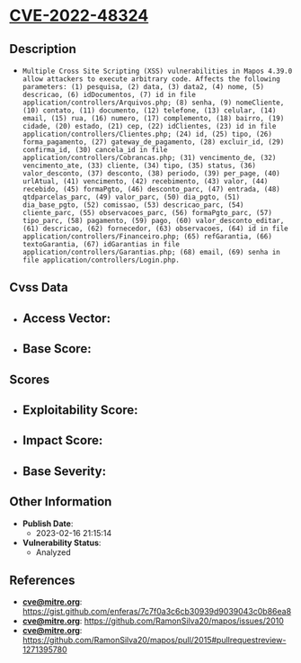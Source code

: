 
# [CVE-2022-48324](https://cve.mitre.org/cgi-bin/cvename.cgi?name=CVE-2022-48324)

## Description

- `Multiple Cross Site Scripting (XSS) vulnerabilities in Mapos 4.39.0 allow attackers to execute arbitrary code. Affects the following parameters: (1) pesquisa, (2) data, (3) data2, (4) nome, (5) descricao, (6) idDocumentos, (7) id in file application/controllers/Arquivos.php; (8) senha, (9) nomeCliente, (10) contato, (11) documento, (12) telefone, (13) celular, (14) email, (15) rua, (16) numero, (17) complemento, (18) bairro, (19) cidade, (20) estado, (21) cep, (22) idClientes, (23) id in file application/controllers/Clientes.php; (24) id, (25) tipo, (26) forma_pagamento, (27) gateway_de_pagamento, (28) excluir_id, (29) confirma_id, (30) cancela_id in file application/controllers/Cobrancas.php; (31) vencimento_de, (32) vencimento_ate, (33) cliente, (34) tipo, (35) status, (36) valor_desconto, (37) desconto, (38) periodo, (39) per_page, (40) urlAtual, (41) vencimento, (42) recebimento, (43) valor, (44) recebido, (45) formaPgto, (46) desconto_parc, (47) entrada, (48) qtdparcelas_parc, (49) valor_parc, (50) dia_pgto, (51) dia_base_pgto, (52) comissao, (53) descricao_parc, (54) cliente_parc, (55) observacoes_parc, (56) formaPgto_parc, (57) tipo_parc, (58) pagamento, (59) pago, (60) valor_desconto_editar, (61) descricao, (62) fornecedor, (63) observacoes, (64) id in file application/controllers/Financeiro.php; (65) refGarantia, (66) textoGarantia, (67) idGarantias in file application/controllers/Garantias.php; (68) email, (69) senha in file application/controllers/Login.php.`

## Cvss Data

- **Access Vector**:
  - 
- **Base Score**:
  - 

## Scores

- **Exploitability Score**:
  - 
- **Impact Score**:
  - 
- **Base Severity**:
  - 

## Other Information

- **Publish Date**:
  - 2023-02-16 21:15:14
- **Vulnerability Status**:
  - Analyzed

## References

- **cve@mitre.org**: https://gist.github.com/enferas/7c7f0a3c6cb30939d9039043c0b86ea8
- **cve@mitre.org**: https://github.com/RamonSilva20/mapos/issues/2010
- **cve@mitre.org**: https://github.com/RamonSilva20/mapos/pull/2015#pullrequestreview-1271395780
